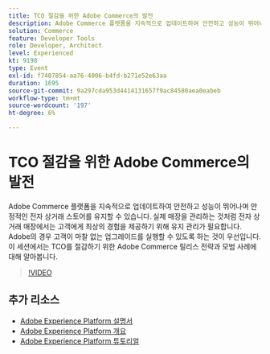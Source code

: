 ```yaml
---
title: TCO 절감을 위한 Adobe Commerce의 발전
description: Adobe Commerce 플랫폼을 지속적으로 업데이트하여 안전하고 성능이 뛰어나며 안정적인 전자 상거래 스토어를 유지할 수 있습니다. 실제 매장을 관리하는 것처럼 전자 상거래 매장에서는 고객에게 최상의 경험을 제공하기 위해 유지 관리가 필요합니다.  Adobe의 경우 고객이 마찰 없는 업그레이드를 실행할 수 있도록 하는 것이 우선입니다. 이 세션에서는 TCO를 절감하기 위한 Adobe Commerce 릴리스 전략과 모범 사례에 대해 알아봅니다.
solution: Commerce
feature: Developer Tools
role: Developer, Architect
level: Experienced
kt: 9198
type: Event
exl-id: f7407854-aa76-4006-b4fd-b271e52e63aa
duration: 1695
source-git-commit: 9a297cda953d4414131657f9ac84580aea0eabeb
workflow-type: tm+mt
source-wordcount: '197'
ht-degree: 6%

---
```


# TCO 절감을 위한 Adobe Commerce의 발전

Adobe Commerce 플랫폼을 지속적으로 업데이트하여 안전하고 성능이 뛰어나며 안정적인 전자 상거래 스토어를 유지할 수 있습니다. 실제 매장을 관리하는 것처럼 전자 상거래 매장에서는 고객에게 최상의 경험을 제공하기 위해 유지 관리가 필요합니다.  Adobe의 경우 고객이 마찰 없는 업그레이드를 실행할 수 있도록 하는 것이 우선입니다. 이 세션에서는 TCO를 절감하기 위한 Adobe Commerce 릴리스 전략과 모범 사례에 대해 알아봅니다.

>[!VIDEO](https://video.tv.adobe.com/v/337765/?quality=12&learn=on&hidetitle=true)

## 추가 리소스

- [Adobe Experience Platform 설명서](https://experienceleague.adobe.com/docs/experience-platform.html)
- [Adobe Experience Platform 개요](https://experienceleague.adobe.com/docs/experience-platform/landing/home.html?lang=ko)
- [Adobe Experience Platform 튜토리얼](https://experienceleague.adobe.com/docs/platform-learn/tutorials/overview.html?lang=en)
